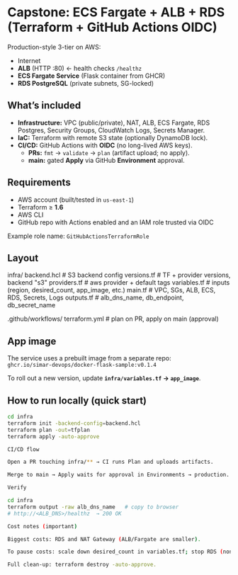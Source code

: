 # Capstone: ECS Fargate + ALB + RDS (Terraform + GitHub Actions OIDC)

Production-style 3-tier on AWS:

- Internet  
- **ALB** (HTTP :80) ← health checks `/healthz`  
- **ECS Fargate Service** (Flask container from GHCR)  
- **RDS PostgreSQL** (private subnets, SG-locked)

## What’s included

- **Infrastructure:** VPC (public/private), NAT, ALB, ECS Fargate, RDS Postgres, Security Groups, CloudWatch Logs, Secrets Manager.
- **IaC:** Terraform with remote S3 state (optionally DynamoDB lock).
- **CI/CD:** GitHub Actions with **OIDC** (no long-lived AWS keys).
  - **PRs:** `fmt` → `validate` → `plan` (artifact upload; no apply).
  - **main:** gated **Apply** via GitHub **Environment** approval.

## Requirements

- AWS account (built/tested in `us-east-1`)
- Terraform ≥ **1.6**
- AWS CLI
- GitHub repo with Actions enabled and an IAM role trusted via OIDC

Example role name: `GitHubActionsTerraformRole`

## Layout

infra/
backend.hcl # S3 backend config
versions.tf # TF + provider versions, backend "s3"
providers.tf # aws provider + default tags
variables.tf # inputs (region, desired_count, app_image, etc.)
main.tf # VPC, SGs, ALB, ECS, RDS, Secrets, Logs
outputs.tf # alb_dns_name, db_endpoint, db_secret_name

.github/workflows/
terraform.yml # plan on PR, apply on main (approval)

## App image

The service uses a prebuilt image from a separate repo:  
`ghcr.io/simar-devops/docker-flask-sample:v0.1.4`

To roll out a new version, update **`infra/variables.tf` → `app_image`**.

## How to run locally (quick start)

```bash
cd infra
terraform init -backend-config=backend.hcl
terraform plan -out=tfplan
terraform apply -auto-approve

CI/CD flow

Open a PR touching infra/** → CI runs Plan and uploads artifacts.

Merge to main → Apply waits for approval in Environments → production.

Verify

cd infra
terraform output -raw alb_dns_name   # copy to browser
# http://<ALB_DNS>/healthz  → 200 OK

Cost notes (important)

Biggest costs: RDS and NAT Gateway (ALB/Fargate are smaller).

To pause costs: scale down desired_count in variables.tf; stop RDS (non-Aurora up to 7 days).

Full clean-up: terraform destroy -auto-approve.
